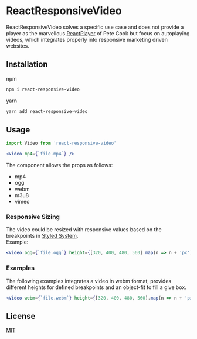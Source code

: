 # ReactResponsiveVideo

ReactResponsiveVideo solves a specific use case and does not provide a player as the marvellous [ReactPlayer][] of Pete Cook but focus on autoplaying videos, which integrates properly into responsive marketing driven websites.

[reactplayer]: https://github.com/CookPete/react-player

## Installation

npm

```bash
npm i react-responsive-video
```

yarn

```bash
yarn add react-responsive-video
```

## Usage

```jsx
import Video from 'react-responsive-video'

<Video mp4={`file.mp4`} />
```

The component allows the props as follows:

- mp4
- ogg
- webm
- m3u8
- vimeo

### Responsive Sizing

The video could be resized with responsive values based on the breakpoints in [Styled System][].  
Example:

```jsx
<Video ogg={`file.ogg`} height={[320, 400, 480, 560].map(n => n + 'px')} />
```

### Examples

The following examples integrates a video in webm format, provides different heights for defined breakpoints and an object-fit to fill a give box.

```jsx
<Video webm={`file.webm`} height={[320, 400, 480, 560].map(n => n + 'px')} objectFit={`contain`} />
```

[styled system]: https://styled-system.com/responsive-styles

## License

[MIT][]

[mit]: ./LICENSE.md
